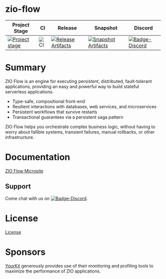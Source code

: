 # zio-flow

| Project Stage | CI | Release | Snapshot | Discord |
| --- | --- | --- | --- | --- |
| [![Project stage][Stage]][Stage-Page] | ![CI][Badge-CI] | [![Release Artifacts][Badge-SonatypeReleases]][Link-SonatypeReleases] | [![Snapshot Artifacts][Badge-SonatypeSnapshots]][Link-SonatypeSnapshots] | [![Badge-Discord]][Link-Discord] |

# Summary

ZIO Flow is an engine for executing persistent, distributed, fault-tolerant applications, providing an easy and powerful way to build stateful serverless applications.

 - Type-safe, compositional front-end
 - Resilient interactions with databases, web services, and microservices
 - Persistent workflows that survive restarts
 - Transactional guarantees via a persistent saga pattern

ZIO Flow helps you orchestrate complex business logic, without having to worry about fallible systems, transient failures, manual rollbacks, or other infrastructure.

# Documentation
[ZIO Flow Microsite](https://zio.dev/zio-flow/)

## Support

Come chat with us on [![Badge-Discord]][Link-Discord].


# License
[License](LICENSE)

# Sponsors

[YourKit][Link-YourKit] generously provides use of their monitoring and profiling tools to maximize the performance of ZIO applications.

[Badge-SonatypeReleases]: https://img.shields.io/nexus/r/https/oss.sonatype.org/dev.zio/zio-flow_2.12.svg "Sonatype Releases"
[Badge-SonatypeSnapshots]: https://img.shields.io/nexus/s/https/oss.sonatype.org/dev.zio/zio-flow_2.12.svg "Sonatype Snapshots"
[Badge-Discord]: https://img.shields.io/discord/629491597070827530?logo=discord "chat on discord"
[Badge-CI]: https://github.com/zio/zio-flow/workflows/CI/badge.svg
[Link-SonatypeReleases]: https://oss.sonatype.org/content/repositories/releases/dev/zio/zio-flow_2.12/ "Sonatype Releases"
[Link-SonatypeSnapshots]: https://oss.sonatype.org/content/repositories/snapshots/dev/zio/zio-flow_2.12/ "Sonatype Snapshots"
[Link-YourKit]: https://www.yourkit.com "YourKit"
[Link-Discord]: https://discord.gg/2ccFBr4 "Discord"
[Stage]: https://img.shields.io/badge/Project%20Stage-Experimental-yellow.svg
[Stage-Page]: https://github.com/zio/zio/wiki/Project-Stages

